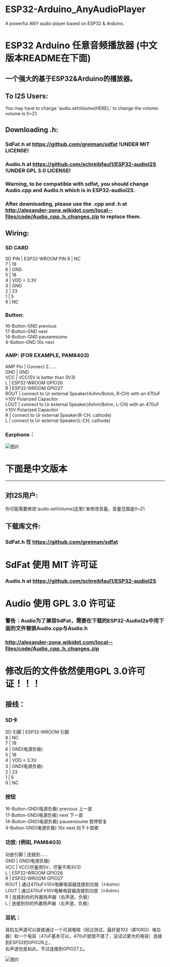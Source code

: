 # ESP32-Arduino_AnyAudioPlayer
A powerful ANY audio player based on ESP32 &amp; Arduino. 
# ESP32 Arduino 任意音频播放器 (中文版本README在下面)
一个强大的基于ESP32&amp;Arduino的播放器。
---
## To I2S Users:
You may have to change 'audio.setVolume(HERE);' to change the volume. volume is 0~21.

## Downloading .h:
### SdFat.h at https://github.com/greiman/sdfat !UNDER MIT LICENSE!
### Audio.h at https://github.com/schreibfaul1/ESP32-audioI2S !UNDER GPL 3.0 LICENSE!
### Warning, to be compatible with sdfat, you should change Audio.cpp and Audio.h which is in ESP32-audioI2S.
### After downloading, please use the .cpp and .h at http://alexander-zone.wikidot.com/local--files/code/Audio_cpp_h_changes.zip to replace them.

## Wiring:
### SD CARD
SD PIN | ESP32-WROOM PIN
8      | NC   
7      | 19   
6      | GND   
5      | 18   
4      | VDD = 3.3V   
3      | GND   
2      | 23     
1      | 5   
9      | NC   

### Button:
16-Button-GND previous   
17-Button-GND next  
14-Button-GND pauseresume   
4-Button-GND 10x next  

### AMP: (FOR EXAMPLE, PAM8403)  
AMP Pin | Connect 2......  
GND     | GND  
VCC     | VCC(5V is better than 3V3)   
L       | ESP32-WROOM GPIO26   
R       | ESP32-WROOM GPIO27   
ROUT    | connect to Ur external Speaker(4ohm/8ohm, R-CH) with an 470uF ≥10V Polarized Capacitor   
LOUT    | connect to Ur external Speaker(4ohm/8ohm, L-CH) with an 470uF ≥10V Polarized Capacitor   
R       | connect to Ur external Speaker(R-CH, cathode)  
L       | connect to Ur external Speaker(L-CH, cathode)   

### Earphone：

![图片](https://user-images.githubusercontent.com/120780632/222940321-a78a1a4c-6252-4ccd-bc01-8c6738b2d35b.png)


# 下面是中文版本   
---
## 对I2S用户:    
你可能需要修改'audio.setVolume(这里)'来修改音量。音量范围是0~21.   

## 下载库文件:
### SdFat.h 在 https://github.com/greiman/sdfat    
# SdFat 使用 MIT 许可证
### Audio.h at https://github.com/schreibfaul1/ESP32-audioI2S
# Audio 使用 GPL 3.0 许可证
### 警告：Audio为了兼容SdFat，需要在下载的ESP32-AudioI2s中用下面的文件替换Audio.cpp与Audio.h
### http://alexander-zone.wikidot.com/local--files/code/Audio_cpp_h_changes.zip
# 修改后的文件依然使用GPL 3.0许可证！！！

## 接线：
### SD卡   
SD 引脚 | ESP32-WROOM 引脚     
8      | NC    
7      | 19   
6      | GND(电源负极)   
5      | 18   
4      | VDD = 3.3V   
3      | GND(电源负极)   
2      | 23   
1      | 5   
9      | NC   

### 按钮
16-Button-GND(电源负极) previous 上一首   
17-Button-GND(电源负极) next 下一首   
14-Button-GND(电源负极) pauseresume 暂停恢复   
4-Button-GND(电源负极) 10x next 向下十首歌   

### 功放: (例如, PAM8403)   
功放引脚  | 连接到......   
GND      | GND(电源负极)  
VCC      | VCC(尽量用5V，尽量不用3V3)   
L        | ESP32-WROOM GPIO26   
R        | ESP32-WROOM GPIO27   
ROUT     | 通过470uF≥10V电解电容器连接到功放（≥4ohm）   
LOUT     | 通过470uF≥10V电解电容器连接到功放（≥4ohm）   
R        | 连接到你的外置扬声器（右声道，负极）   
L        | 连接到你的外置扬声器（左声道，负极）   

### 耳机：
耳机左声道可以直接通过一个可调电阻（经过测试，最好是103（即10KΩ）电位器）和一个电容（47uF基本可以，470uF就很不错了，没试过更大的电容）连接到ESP32的GPIO26上，    
右声道也是如此，不过连接到GPIO27上。   
        
          
![图片](https://user-images.githubusercontent.com/120780632/222940313-c74dde40-51ec-44df-ad44-3c0f08fde834.png)





